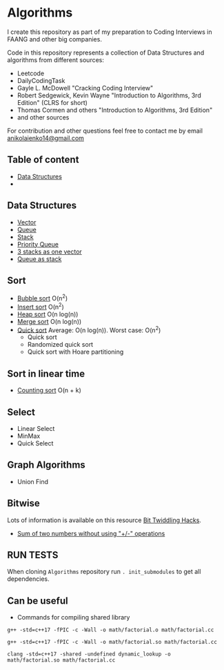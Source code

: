 # Algorithms
I create this repository as part of my preparation to Coding Interviews in FAANG and other big companies.

Code in this repository represents a collection of Data Structures and algorithms from different sources:
* Leetcode
* DailyCodingTask
* Gayle L. McDowell "Cracking Coding Interview"
* Robert Sedgewick, Kevin Wayne "Introduction to Algorithms, 3rd Edition" (CLRS for short)
* Thomas Cormen and others "Introduction to Algorithms, 3rd Edition"
* and other sources

For contribution and other questions feel free to contact me by email [anikolaienko14@gmail.com](mailto:anikolaienko14@gmail.com)

## Table of content
* [Data Structures](#data-structures)
* 

## Data Structures
* [Vector](/data_structs/vector.hh)
* [Queue](/data_structs/queue.hh)
* [Stack](/data_structs/stack.hh)
* [Priority Queue](/data_structs/priority_queue.hh)
* [3 stacks as one vector](/data_structs/stack3_as_vector1.hh)
* [Queue as stack](/data_structs/queue_as_stack.hh)

## Sort
* [Bubble sort](/sort/bubble_sort.cc) O(n<sup>2</sup>)
* [Insert sort](/sort/insert_sort.cc) O(n<sup>2</sup>)
* [Heap sort](/sort/heap_sort.cc) O(n log(n))
* [Merge sort](/sort/merge_sort.cc) O(n log(n))
* [Quick sort](/sort/quick_sort.cc) Average: O(n log(n)). Worst case: O(n<sup>2</sup>)
    * Quick sort
    * Randomized quick sort
    * Quick sort with Hoare partitioning

## Sort in linear time
* [Counting sort](/sort/count_sort.cc) O(n + k)

## Select
* Linear Select
* MinMax
* Quick Select

## Graph Algorithms
* Union Find

## Bitwise
Lots of information is available on this resource [Bit Twiddling Hacks](http://graphics.stanford.edu/~seander/bithacks.html).

* [Sum of two numbers without using "+/-" operations](/bitwise/sum_two_nums.cc)

## RUN TESTS
When cloning `Algorithms` repository run `. init_submodules` to get all dependencies.

## Can be useful
* Commands for compiling shared library 
```
g++ -std=c++17 -fPIC -c -Wall -o math/factorial.o math/factorial.cc

g++ -std=c++17 -fPIC -c -Wall -o math/factorial.so math/factorial.cc

clang -std=c++17 -shared -undefined dynamic_lookup -o math/factorial.so math/factorial.cc
```
